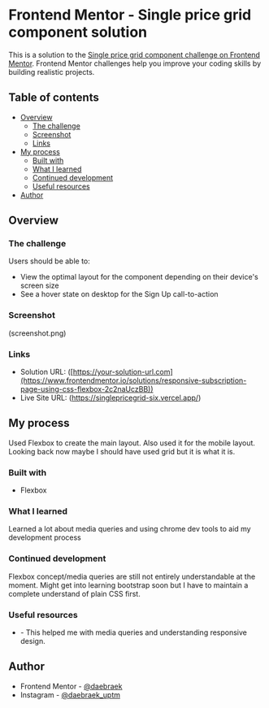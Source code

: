 # Frontend Mentor - Single price grid component solution

This is a solution to the [Single price grid component challenge on Frontend Mentor](https://www.frontendmentor.io/challenges/single-price-grid-component-5ce41129d0ff452fec5abbbc). Frontend Mentor challenges help you improve your coding skills by building realistic projects.

## Table of contents

- [Overview](#overview)
  - [The challenge](#the-challenge)
  - [Screenshot](#screenshot)
  - [Links](#links)
- [My process](#my-process)
  - [Built with](#built-with)
  - [What I learned](#what-i-learned)
  - [Continued development](#continued-development)
  - [Useful resources](#useful-resources)
- [Author](#author)

## Overview

### The challenge

Users should be able to:

- View the optimal layout for the component depending on their device's screen size
- See a hover state on desktop for the Sign Up call-to-action

### Screenshot

(screenshot.png)

### Links

- Solution URL: ([https://your-solution-url.com](https://www.frontendmentor.io/solutions/responsive-subscription-page-using-css-flexbox-2c2naUczBB))
- Live Site URL: (https://singlepricegrid-six.vercel.app/)

## My process

Used Flexbox to create the main layout. Also used it for the mobile layout. Looking back now maybe I should have used grid but it is what it is.

### Built with

- Flexbox

### What I learned

Learned a lot about media queries and using chrome dev tools to aid my development process

### Continued development

Flexbox concept/media queries are still not entirely understandable at the moment. Might get into learning bootstrap soon but I have to maintain a complete understand of plain CSS first.

### Useful resources

- [](https://www.youtube.com/watch?v=K24lUqcT0Ms&t=404s&ab_channel=SlayingTheDragon) - This helped me with media queries and understanding responsive design.

## Author

- Frontend Mentor - [@daebraek](https://www.frontendmentor.io/profile/daebraek)
- Instagram - [@daebraek_uptm](https://www.instagram.com/daebraek_uptm/?hl=en)
